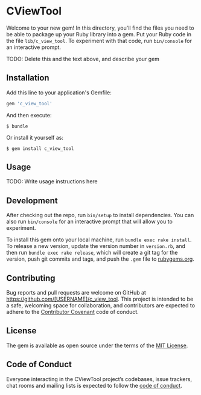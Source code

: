 # CViewTool

Welcome to your new gem! In this directory, you'll find the files you need to be able to package up your Ruby library into a gem. Put your Ruby code in the file `lib/c_view_tool`. To experiment with that code, run `bin/console` for an interactive prompt.

TODO: Delete this and the text above, and describe your gem

## Installation

Add this line to your application's Gemfile:

```ruby
gem 'c_view_tool'
```

And then execute:

    $ bundle

Or install it yourself as:

    $ gem install c_view_tool

## Usage

TODO: Write usage instructions here

## Development

After checking out the repo, run `bin/setup` to install dependencies. You can also run `bin/console` for an interactive prompt that will allow you to experiment.

To install this gem onto your local machine, run `bundle exec rake install`. To release a new version, update the version number in `version.rb`, and then run `bundle exec rake release`, which will create a git tag for the version, push git commits and tags, and push the `.gem` file to [rubygems.org](https://rubygems.org).

## Contributing

Bug reports and pull requests are welcome on GitHub at https://github.com/[USERNAME]/c_view_tool. This project is intended to be a safe, welcoming space for collaboration, and contributors are expected to adhere to the [Contributor Covenant](http://contributor-covenant.org) code of conduct.

## License

The gem is available as open source under the terms of the [MIT License](https://opensource.org/licenses/MIT).

## Code of Conduct

Everyone interacting in the CViewTool project’s codebases, issue trackers, chat rooms and mailing lists is expected to follow the [code of conduct](https://github.com/[USERNAME]/c_view_tool/blob/master/CODE_OF_CONDUCT.md).
